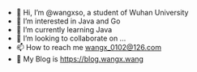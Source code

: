 - 👋 Hi, I’m @wangxso, a student of Wuhan University
- 👀 I’m interested in Java and Go
- 🌱 I’m currently learning Java
- 💞️ I’m looking to collaborate on ...
- 📫 How to reach me wangx_0102@126.com
- 🌱 My Blog is https://blog.wangx.wang



